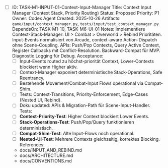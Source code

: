 - [ ] ID: TASK-M1-INPUT-01-Context-Input-Manager
  Title: Context Input Manager (Context Stack, Priority Routing)
  Status: Proposed
  Priority: P1
  Owner: Codex Agent
  Created: 2025-10-26
  Artifacts: `game/input/context_manager.py`, `tests/input/test_context_manager.py`
  DependsOn: TASK-M1-10, TASK-M6-UI-01
  Notes:
  Implementiere Context-Stack-Manager: UI > Combat > Overworld > Rebind Prioritäten. Input-Events normalisiert von Arcade, context-aware Action-Dispatch ohne Scene-Coupling. APIs: Push/Pop Contexts, Query Active Context, Register Callbacks mit Conflict-Resolution. Backward-Compat für MVP. Diagnostic Logging für Debug.
  Acceptance:
  - [ ] Input-Events routed zu höchst-priorität Context, Lower-Contexts blockiert wenn Higher aktiv.
  - [ ] Context-Manager exponiert deterministische Stack-Operations, Safe Reentrancy.
  - [ ] Bestehende Movement/Combat-Input Flows operational via Compat-Shim.
  - [ ] Tests: Context-Transitions, Priority-Enforcement, Edge-Cases (Nested UI, Rebind).
  - [ ] Doku updated: APIs & Migration-Path für Scene-Input-Handler.
  Tests:
  - [ ] **Context-Priority-Test**: Higher Context blockiert Lower Events.
  - [ ] **Stack-Operations-Test**: Push/Pop/Query funktionieren deterministisch.
  - [ ] **Compat-Shim-Test**: Alte Input-Flows noch operational.
  - [ ] **Nested-UI-Test**: Mehrere Contexts gleichzeitig, korrektes Blocking.
  References:
  - docs/INPUT_AND_REBIND.md
  - docs/ARCHITECTURE.md
  - docs/CONVENTIONS.md
